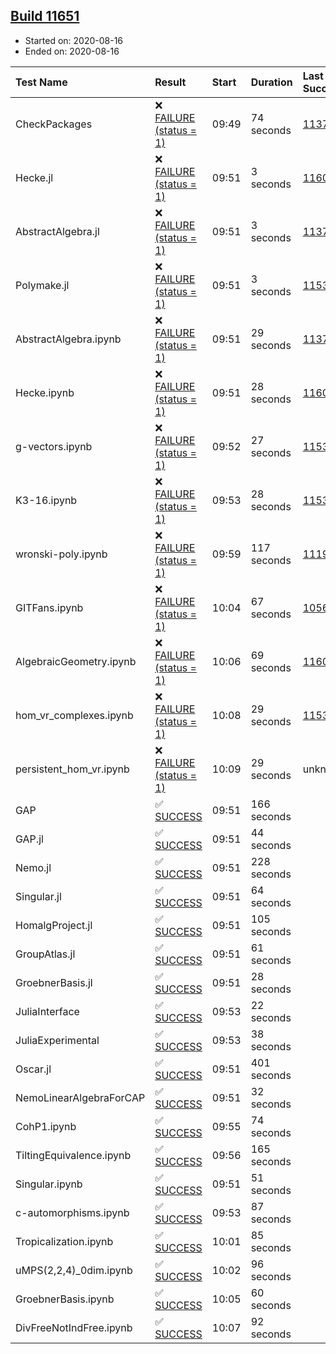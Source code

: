 ## [Build 11651](https://oscarci.mathematik.uni-kl.de/job/oscar/11651/)

* Started on: 2020-08-16
* Ended on: 2020-08-16

| Test Name    | Result | Start | Duration | Last Success | First Failure |
|:-------------|:-------|:------|:---------|:-------------|:--------------|
| CheckPackages | ❌ [FAILURE (status = 1)](https://oscarci.mathematik.uni-kl.de/job/oscar/11651/artifact/logs/build-11651/CheckPackages.log) | 09:49 | 74 seconds | [11376](https://oscarci.mathematik.uni-kl.de/job/oscar/11376/) | [11377](https://oscarci.mathematik.uni-kl.de/job/oscar/11377/) |
| Hecke.jl | ❌ [FAILURE (status = 1)](https://oscarci.mathematik.uni-kl.de/job/oscar/11651/artifact/logs/build-11651/Hecke.jl.log) | 09:51 | 3 seconds | [11602](https://oscarci.mathematik.uni-kl.de/job/oscar/11602/) | [11603](https://oscarci.mathematik.uni-kl.de/job/oscar/11603/) |
| AbstractAlgebra.jl | ❌ [FAILURE (status = 1)](https://oscarci.mathematik.uni-kl.de/job/oscar/11651/artifact/logs/build-11651/AbstractAlgebra.jl.log) | 09:51 | 3 seconds | [11376](https://oscarci.mathematik.uni-kl.de/job/oscar/11376/) | [11377](https://oscarci.mathematik.uni-kl.de/job/oscar/11377/) |
| Polymake.jl | ❌ [FAILURE (status = 1)](https://oscarci.mathematik.uni-kl.de/job/oscar/11651/artifact/logs/build-11651/Polymake.jl.log) | 09:51 | 3 seconds | [11532](https://oscarci.mathematik.uni-kl.de/job/oscar/11532/) | [11533](https://oscarci.mathematik.uni-kl.de/job/oscar/11533/) |
| AbstractAlgebra.ipynb | ❌ [FAILURE (status = 1)](https://oscarci.mathematik.uni-kl.de/job/oscar/11651/artifact/logs/build-11651/AbstractAlgebra.ipynb.log) | 09:51 | 29 seconds | [11376](https://oscarci.mathematik.uni-kl.de/job/oscar/11376/) | [11377](https://oscarci.mathematik.uni-kl.de/job/oscar/11377/) |
| Hecke.ipynb | ❌ [FAILURE (status = 1)](https://oscarci.mathematik.uni-kl.de/job/oscar/11651/artifact/logs/build-11651/Hecke.ipynb.log) | 09:51 | 28 seconds | [11602](https://oscarci.mathematik.uni-kl.de/job/oscar/11602/) | [11603](https://oscarci.mathematik.uni-kl.de/job/oscar/11603/) |
| g-vectors.ipynb | ❌ [FAILURE (status = 1)](https://oscarci.mathematik.uni-kl.de/job/oscar/11651/artifact/logs/build-11651/g-vectors.ipynb.log) | 09:52 | 27 seconds | [11532](https://oscarci.mathematik.uni-kl.de/job/oscar/11532/) | [11533](https://oscarci.mathematik.uni-kl.de/job/oscar/11533/) |
| K3-16.ipynb | ❌ [FAILURE (status = 1)](https://oscarci.mathematik.uni-kl.de/job/oscar/11651/artifact/logs/build-11651/K3-16.ipynb.log) | 09:53 | 28 seconds | [11532](https://oscarci.mathematik.uni-kl.de/job/oscar/11532/) | [11533](https://oscarci.mathematik.uni-kl.de/job/oscar/11533/) |
| wronski-poly.ipynb | ❌ [FAILURE (status = 1)](https://oscarci.mathematik.uni-kl.de/job/oscar/11651/artifact/logs/build-11651/wronski-poly.ipynb.log) | 09:59 | 117 seconds | [11192](https://oscarci.mathematik.uni-kl.de/job/oscar/11192/) | [11193](https://oscarci.mathematik.uni-kl.de/job/oscar/11193/) |
| GITFans.ipynb | ❌ [FAILURE (status = 1)](https://oscarci.mathematik.uni-kl.de/job/oscar/11651/artifact/logs/build-11651/GITFans.ipynb.log) | 10:04 | 67 seconds | [10566](https://oscarci.mathematik.uni-kl.de/job/oscar/10566/) | [10567](https://oscarci.mathematik.uni-kl.de/job/oscar/10567/) |
| AlgebraicGeometry.ipynb | ❌ [FAILURE (status = 1)](https://oscarci.mathematik.uni-kl.de/job/oscar/11651/artifact/logs/build-11651/AlgebraicGeometry.ipynb.log) | 10:06 | 69 seconds | [11602](https://oscarci.mathematik.uni-kl.de/job/oscar/11602/) | [11603](https://oscarci.mathematik.uni-kl.de/job/oscar/11603/) |
| hom_vr_complexes.ipynb | ❌ [FAILURE (status = 1)](https://oscarci.mathematik.uni-kl.de/job/oscar/11651/artifact/logs/build-11651/hom_vr_complexes.ipynb.log) | 10:08 | 29 seconds | [11532](https://oscarci.mathematik.uni-kl.de/job/oscar/11532/) | [11533](https://oscarci.mathematik.uni-kl.de/job/oscar/11533/) |
| persistent_hom_vr.ipynb | ❌ [FAILURE (status = 1)](https://oscarci.mathematik.uni-kl.de/job/oscar/11651/artifact/logs/build-11651/persistent_hom_vr.ipynb.log) | 10:09 | 29 seconds | unknown | unknown |
| GAP | ✅ [SUCCESS](https://oscarci.mathematik.uni-kl.de/job/oscar/11651/artifact/logs/build-11651/GAP.log) | 09:51 | 166 seconds |  |  |
| GAP.jl | ✅ [SUCCESS](https://oscarci.mathematik.uni-kl.de/job/oscar/11651/artifact/logs/build-11651/GAP.jl.log) | 09:51 | 44 seconds |  |  |
| Nemo.jl | ✅ [SUCCESS](https://oscarci.mathematik.uni-kl.de/job/oscar/11651/artifact/logs/build-11651/Nemo.jl.log) | 09:51 | 228 seconds |  |  |
| Singular.jl | ✅ [SUCCESS](https://oscarci.mathematik.uni-kl.de/job/oscar/11651/artifact/logs/build-11651/Singular.jl.log) | 09:51 | 64 seconds |  |  |
| HomalgProject.jl | ✅ [SUCCESS](https://oscarci.mathematik.uni-kl.de/job/oscar/11651/artifact/logs/build-11651/HomalgProject.jl.log) | 09:51 | 105 seconds |  |  |
| GroupAtlas.jl | ✅ [SUCCESS](https://oscarci.mathematik.uni-kl.de/job/oscar/11651/artifact/logs/build-11651/GroupAtlas.jl.log) | 09:51 | 61 seconds |  |  |
| GroebnerBasis.jl | ✅ [SUCCESS](https://oscarci.mathematik.uni-kl.de/job/oscar/11651/artifact/logs/build-11651/GroebnerBasis.jl.log) | 09:51 | 28 seconds |  |  |
| JuliaInterface | ✅ [SUCCESS](https://oscarci.mathematik.uni-kl.de/job/oscar/11651/artifact/logs/build-11651/JuliaInterface.log) | 09:53 | 22 seconds |  |  |
| JuliaExperimental | ✅ [SUCCESS](https://oscarci.mathematik.uni-kl.de/job/oscar/11651/artifact/logs/build-11651/JuliaExperimental.log) | 09:53 | 38 seconds |  |  |
| Oscar.jl | ✅ [SUCCESS](https://oscarci.mathematik.uni-kl.de/job/oscar/11651/artifact/logs/build-11651/Oscar.jl.log) | 09:51 | 401 seconds |  |  |
| NemoLinearAlgebraForCAP | ✅ [SUCCESS](https://oscarci.mathematik.uni-kl.de/job/oscar/11651/artifact/logs/build-11651/NemoLinearAlgebraForCAP.log) | 09:51 | 32 seconds |  |  |
| CohP1.ipynb | ✅ [SUCCESS](https://oscarci.mathematik.uni-kl.de/job/oscar/11651/artifact/logs/build-11651/CohP1.ipynb.log) | 09:55 | 74 seconds |  |  |
| TiltingEquivalence.ipynb | ✅ [SUCCESS](https://oscarci.mathematik.uni-kl.de/job/oscar/11651/artifact/logs/build-11651/TiltingEquivalence.ipynb.log) | 09:56 | 165 seconds |  |  |
| Singular.ipynb | ✅ [SUCCESS](https://oscarci.mathematik.uni-kl.de/job/oscar/11651/artifact/logs/build-11651/Singular.ipynb.log) | 09:51 | 51 seconds |  |  |
| c-automorphisms.ipynb | ✅ [SUCCESS](https://oscarci.mathematik.uni-kl.de/job/oscar/11651/artifact/logs/build-11651/c-automorphisms.ipynb.log) | 09:53 | 87 seconds |  |  |
| Tropicalization.ipynb | ✅ [SUCCESS](https://oscarci.mathematik.uni-kl.de/job/oscar/11651/artifact/logs/build-11651/Tropicalization.ipynb.log) | 10:01 | 85 seconds |  |  |
| uMPS(2,2,4)_0dim.ipynb | ✅ [SUCCESS](https://oscarci.mathematik.uni-kl.de/job/oscar/11651/artifact/logs/build-11651/uMPS-2-2-4-_0dim.ipynb.log) | 10:02 | 96 seconds |  |  |
| GroebnerBasis.ipynb | ✅ [SUCCESS](https://oscarci.mathematik.uni-kl.de/job/oscar/11651/artifact/logs/build-11651/GroebnerBasis.ipynb.log) | 10:05 | 60 seconds |  |  |
| DivFreeNotIndFree.ipynb | ✅ [SUCCESS](https://oscarci.mathematik.uni-kl.de/job/oscar/11651/artifact/logs/build-11651/DivFreeNotIndFree.ipynb.log) | 10:07 | 92 seconds |  |  |
